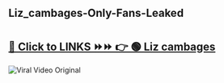 
 ## Liz_cambages-Only-Fans-Leaked

# <h2><a href="https://clipsfans.com/Liz_cambages&ref=git">🔗 Click to LINKS ⏩⏩ 👉 🟢 Liz cambages </a></h2>

<a href="https://clipsfans.com/Liz_cambages&ref=git" rel="nofollow" data-target="animated-image.originalLink"><img src="https://i.ibb.co.com/xMMVF88/686577567.gif" alt="Viral Video Original" style="max-width: 100%; display: inline-block;" data-target="animated-image.originalImage"></a>
